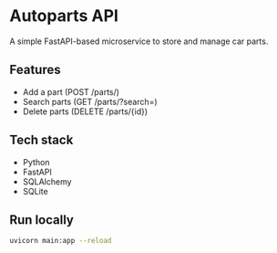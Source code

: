 # Autoparts API

A simple FastAPI-based microservice to store and manage car parts.

## Features

- Add a part (POST /parts/)
- Search parts (GET /parts/?search=)
- Delete parts (DELETE /parts/{id})

## Tech stack

- Python
- FastAPI
- SQLAlchemy
- SQLite

## Run locally

```bash
uvicorn main:app --reload
